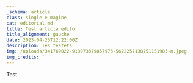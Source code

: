 ```yaml
---
_schema: article
class: single-e-magine
cat: editorial.md
title: Test articla edito
title_alignment: gauche
date: 2023-04-25T12:22:00Z
description: Tes testets
img: /uploads/341769022-913973379857973-5622257138751151983-n.jpeg
img_credits: ''
---
```

Test
